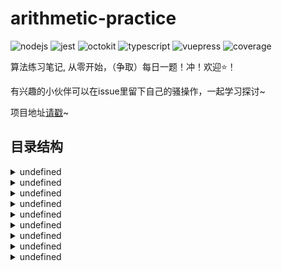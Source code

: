 # arithmetic-practice

![nodejs](https://img.shields.io/badge/node-v14.15.0-green)
![jest](https://img.shields.io/badge/jest-%5E27.1.0-yellow)
![octokit](https://img.shields.io/badge/octokit-%5E1.7.0-lightgrey)
![typescript](https://img.shields.io/badge/typescript-%5E4.4.2-blue)
![vuepress](https://img.shields.io/badge/vuepress-%5E1.8.2-brightgreen)
![coverage](https://img.shields.io/badge/coverage-100%25-green)

算法练习笔记, 从零开始，（争取）每日一题！冲！欢迎⭐️！

有兴趣的小伙伴可以在issue里留下自己的骚操作，一起学习探讨~

项目地址[请戳](https://luhaifeng666.github.io/arithmetic-practice/)~

## 目录结构
		
<details>
  <summary>undefined</summary>
  
  - [存在重复元素](https://luhaifeng666.github.io/arithmetic-practice/notes/exercises//notes/exercises/array/containsDuplicate.html)
  - [两个数组的交集 II](https://luhaifeng666.github.io/arithmetic-practice/notes/exercises//notes/exercises/array/intersect.html)
  - [有效的数独](https://luhaifeng666.github.io/arithmetic-practice/notes/exercises//notes/exercises/array/isValidSudoku.html)
  - [买卖股票的最佳时机 II](https://luhaifeng666.github.io/arithmetic-practice/notes/exercises//notes/exercises/array/maxProfit.html)
  - [合并两个有序数组](https://luhaifeng666.github.io/arithmetic-practice/notes/exercises//notes/exercises/array/merge.html)
  - [学生分数的最小差值](https://luhaifeng666.github.io/arithmetic-practice/notes/exercises//notes/exercises/array/minimumDifference.html)
  - [缺失数字](https://luhaifeng666.github.io/arithmetic-practice/notes/exercises//notes/exercises/array/missingNumber.html)
  - [移动零](https://luhaifeng666.github.io/arithmetic-practice/notes/exercises//notes/exercises/array/moveZeroes.html)
  - [加一](https://luhaifeng666.github.io/arithmetic-practice/notes/exercises//notes/exercises/array/plusOne.html)
  - [删除排序数组中的重复项](https://luhaifeng666.github.io/arithmetic-practice/notes/exercises//notes/exercises/array/removeDuplicates.html)
  - [移除元素](https://luhaifeng666.github.io/arithmetic-practice/notes/exercises//notes/exercises/array/removeElement.html)
  - [旋转数组](https://luhaifeng666.github.io/arithmetic-practice/notes/exercises//notes/exercises/array/rotate.html)
  - [旋转图像](https://luhaifeng666.github.io/arithmetic-practice/notes/exercises//notes/exercises/array/rotateImage.html)
  - [只出现一次的数字](https://luhaifeng666.github.io/arithmetic-practice/notes/exercises//notes/exercises/array/singleNumber.html)
  - [打乱数组](https://luhaifeng666.github.io/arithmetic-practice/notes/exercises//notes/exercises/array/solution.html)
  - [两数之和](https://luhaifeng666.github.io/arithmetic-practice/notes/exercises//notes/exercises/array/twoSum.html)
 </details> 
<details>
  <summary>undefined</summary>
  
  - [对称二叉树](https://luhaifeng666.github.io/arithmetic-practice/notes/exercises//notes/exercises/tree/isSymmetric.html)
  - [验证二叉搜索树](https://luhaifeng666.github.io/arithmetic-practice/notes/exercises//notes/exercises/tree/isValidBST.html)
  - [二叉树的层序遍历](https://luhaifeng666.github.io/arithmetic-practice/notes/exercises//notes/exercises/tree/levelNode.html)
  - [二叉树的最大深度](https://luhaifeng666.github.io/arithmetic-practice/notes/exercises//notes/exercises/tree/maxDepth.html)
  - [二叉树的前序遍历](https://luhaifeng666.github.io/arithmetic-practice/notes/exercises//notes/exercises/tree/preorderTraversal.html)
  - [将有序数组转换为二叉搜索树](https://luhaifeng666.github.io/arithmetic-practice/notes/exercises//notes/exercises/tree/sortedArrayToBST.html)
 </details> 
<details>
  <summary>undefined</summary>
  
  - [有效的括号](https://luhaifeng666.github.io/arithmetic-practice/notes/exercises//notes/exercises/stack/isValid.html)
  - [最小栈](https://luhaifeng666.github.io/arithmetic-practice/notes/exercises//notes/exercises/stack/minStack.html)
 </details> 
<details>
  <summary>undefined</summary>
  
  - [外观数列](https://luhaifeng666.github.io/arithmetic-practice/notes/exercises//notes/exercises/string/countAndSay.html)
  - [一周中的第几天](https://luhaifeng666.github.io/arithmetic-practice/notes/exercises//notes/exercises/string/dayOfTheWeek.html)
  - [字符串中的第一个唯一字符](https://luhaifeng666.github.io/arithmetic-practice/notes/exercises//notes/exercises/string/firstUniqChar.html)
  - [有效的字母异位词](https://luhaifeng666.github.io/arithmetic-practice/notes/exercises//notes/exercises/string/isAnagram.html)
  - [验证回文串](https://luhaifeng666.github.io/arithmetic-practice/notes/exercises//notes/exercises/string/isPalindrome.html)
  - [最长公共前缀](https://luhaifeng666.github.io/arithmetic-practice/notes/exercises//notes/exercises/string/longestCommonPrefix.html)
  - [字符串转换整数 (atoi)](https://luhaifeng666.github.io/arithmetic-practice/notes/exercises//notes/exercises/string/myAtoi.html)
  - [整数反转](https://luhaifeng666.github.io/arithmetic-practice/notes/exercises//notes/exercises/string/reverse.html)
  - [反转字符串](https://luhaifeng666.github.io/arithmetic-practice/notes/exercises//notes/exercises/string/reverseString.html)
  - [将句子排序](https://luhaifeng666.github.io/arithmetic-practice/notes/exercises//notes/exercises/string/sortSentence.html)
  - [实现 strStr()](https://luhaifeng666.github.io/arithmetic-practice/notes/exercises//notes/exercises/string/strStr.html)
 </details> 
<details>
  <summary>undefined</summary>
  
  - [删除链表中的节点](https://luhaifeng666.github.io/arithmetic-practice/notes/exercises//notes/exercises/chainTable/deleteNode.html)
  - [环形链表](https://luhaifeng666.github.io/arithmetic-practice/notes/exercises//notes/exercises/chainTable/hasCycle.html)
  - [回文链表](https://luhaifeng666.github.io/arithmetic-practice/notes/exercises//notes/exercises/chainTable/isPalindrome.html)
  - [合并两个有序链表](https://luhaifeng666.github.io/arithmetic-practice/notes/exercises//notes/exercises/chainTable/mergeTwoLists.html)
  - [删除链表的倒数第N个节点](https://luhaifeng666.github.io/arithmetic-practice/notes/exercises//notes/exercises/chainTable/removeNthFromEnd.html)
  - [反转链表](https://luhaifeng666.github.io/arithmetic-practice/notes/exercises//notes/exercises/chainTable/reverseList.html)
 </details> 
<details>
  <summary>undefined</summary>
  
  - [计数质数](https://luhaifeng666.github.io/arithmetic-practice/notes/exercises//notes/exercises/math/countPrimes.html)
  - [Fizz Buzz](https://luhaifeng666.github.io/arithmetic-practice/notes/exercises//notes/exercises/math/fuzzBuzz.html)
  - [3的幂](https://luhaifeng666.github.io/arithmetic-practice/notes/exercises//notes/exercises/math/isPowerOfThree.html)
  - [罗马数字转整数](https://luhaifeng666.github.io/arithmetic-practice/notes/exercises//notes/exercises/math/romanToInt.html)
  - [最简分数](https://luhaifeng666.github.io/arithmetic-practice/notes/exercises//notes/exercises/math/simplifiedFractions.html)
 </details> 
<details>
  <summary>undefined</summary>
  
  - [第一个错误的版本](https://luhaifeng666.github.io/arithmetic-practice/notes/exercises//notes/exercises/sort/isBadVersion.html)
 </details> 
<details>
  <summary>undefined</summary>
  
  - [爬楼梯](https://luhaifeng666.github.io/arithmetic-practice/notes/exercises//notes/exercises/dp/climbStairs.html)
  - [买卖股票的最佳时机](https://luhaifeng666.github.io/arithmetic-practice/notes/exercises//notes/exercises/dp/maxProfit.html)
  - [最大子序和](https://luhaifeng666.github.io/arithmetic-practice/notes/exercises//notes/exercises/dp/maxSubArray.html)
  - [打家劫舍](https://luhaifeng666.github.io/arithmetic-practice/notes/exercises//notes/exercises/dp/rob.html)
 </details> 
<details>
  <summary>undefined</summary>
  
  - [杨辉三角](https://luhaifeng666.github.io/arithmetic-practice/notes/exercises//notes/exercises/other/generate.html)
  - [汉明距离](https://luhaifeng666.github.io/arithmetic-practice/notes/exercises//notes/exercises/other/hammingDistance.html)
  - [位1的个数](https://luhaifeng666.github.io/arithmetic-practice/notes/exercises//notes/exercises/other/hammingWeight.html)
  - [颠倒二进制位](https://luhaifeng666.github.io/arithmetic-practice/notes/exercises//notes/exercises/other/reverseBits.html)
 </details> 

